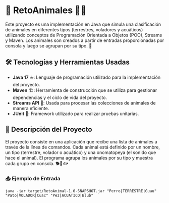 # 🦁 RetoAnimales 🐠🦅

Este proyecto es una implementación en Java que simula una clasificación de animales en diferentes tipos (terrestres, voladores y acuáticos) utilizando conceptos de Programación Orientada a Objetos (POO), Streams y Maven. Los animales son creados a partir de entradas proporcionadas por consola y luego se agrupan por su tipo. 🐾

## 🛠️ Tecnologías y Herramientas Usadas

- **Java 17** ☕: Lenguaje de programación utilizado para la implementación del proyecto.
- **Maven** 🏗️: Herramienta de construcción que se utiliza para gestionar dependencias y el ciclo de vida del proyecto.
- **Streams API** 🌊: Usada para procesar las colecciones de animales de manera eficiente.
- **JUnit** 🧪: Framework utilizado para realizar pruebas unitarias.

## 📝 Descripción del Proyecto

El proyecto consiste en una aplicación que recibe una lista de animales a través de la línea de comandos. Cada animal está definido por un nombre, un tipo (terrestre, volador o acuático) y una onomatopeya (el sonido que hace el animal). El programa agrupa los animales por su tipo y muestra cada grupo en consola. 🐕🦆🐟

### 📥 Ejemplo de Entrada

```shell
java -jar target/RetoAnimal-1.0-SNAPSHOT.jar "Perro|TERRESTRE|Guau" "Pato|VOLADOR|Cuac" "Pez|ACUATICO|Blub"


